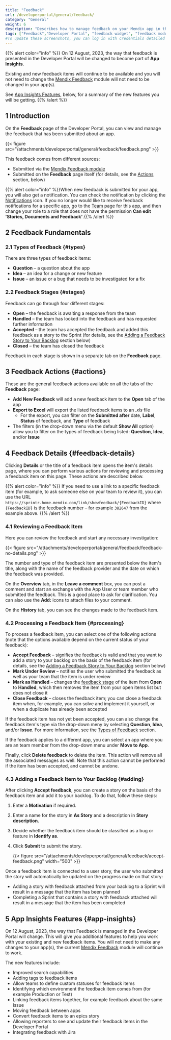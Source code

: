 ```yaml
---
title: "Feedback"
url: /developerportal/general/feedback/
category: "General"
weight: 6
description: "Describes how to manage feedback on your Mendix app in the Developer Portal."
tags: ["Feedback","Developer Portal", "feedback widget", "feedback module"]
#To update these screenshots, you can log in with credentials detailed in How to Update Screenshots Using Team Apps.
---
```


{{% alert color="info" %}}
On 12 August, 2023, the way that feedback is presented in the Developer Portal will be changed to become part of **App Insights**.

Existing and new feedback items will continue to be available and you will not need to change the [Mendix Feedback](/appstore/modules/mendix-feedback/) module will not need to be changed in your app(s).

See [App Insights Features](#app-insights), below, for a summary of the new features you will be getting.
{{% /alert %}}

## 1 Introduction

On the **Feedback** page of the Developer Portal, you can view and manage the feedback that has been submitted about an app.

{{< figure src="/attachments/developerportal/general/feedback/feedback.png" >}}

This feedback comes from different sources:

* Submitted via the [Mendix Feedback module](/appstore/modules/mendix-feedback/)
* Submitted on the **Feedback** page itself (for details, see the [Actions](#actions) section, below)

{{% alert color="info" %}}When new feedback is submitted for your app, you will also get a notification. You can check the notification by clicking the [Notifications](/developerportal/#notifications) icon. If you no longer would like to receive feedback notifications for a specific app, go to the [Team](/developerportal/general/team/) page for this app, and then change your role to a role that does not have the permission **Can edit 'Stories, Documents and Feedback'**.{{% /alert %}}

## 2 Feedback Fundamentals

### 2.1 Types of Feedback {#types}

There are three types of feedback items:

* **Question** – a question about the app
* **Idea** – an idea for a change or new feature
* **Issue** – an issue or a bug that needs to be investigated for a fix

### 2.2 Feedback Stages {#stages}

Feedback can go through four different stages:

* **Open** – the feedback is awaiting a response from the team
* **Handled** – the team has looked into the feedback and has requested further information
* **Accepted** – the team has accepted the feedback and added this feedback as a story to the Sprint (for details, see the [Adding a Feedback Story to Your Backlog](#adding) section below)
* **Closed** – the team has closed the feedback

Feedback in each stage is shown in a separate tab on the **Feedback** page.

## 3 Feedback Actions {#actions}

These are the general feedback actions available on all the tabs of the **Feedback** page:

* **Add New Feedback** will add a new feedback item to the **Open** tab of the app
* **Export to Excel** will export the listed feedback items to an *.xls* file
    * For the export, you can filter on the **Submitted after** date, **Label**, **Status** of feedback, and **Type** of feedback
* The filters (in the drop-down menu via the default **Show All** option) allow you to filter on the types of feedback being listed: **Question**, **Idea**, and/or **Issue**

## 4 Feedback Details {#feedback-details}

Clicking **Details** or the title of a feedback item opens the item's details page, where you can perform various actions for reviewing and processing a feedback item on this page. These actions are described below.

{{% alert color="info" %}}
If you need to use a link to a specific feedback item (for example, to ask someone else on your team to review it), you can use the URL `https://sprintr.home.mendix.com/link/showfeedback/{FeedbackID}` where `{FeedbackID}` is the feedback number – for example `382647` from the example above.
{{% /alert %}}

### 4.1 Reviewing a Feedback Item

Here you can review the feedback and start any necessary investigation:

{{< figure src="/attachments/developerportal/general/feedback/feedback-no-details.png" >}}

The number and type of the feedback item are presented below the item's title, along with the name of the feedback provider and the date on which the feedback was provided.

On the **Overview** tab, in the **Leave a comment** box, you can post a comment and start an exchange with the App User or team member who submitted the feedback. This is a good place to ask for clarification. You can also use the **Add:** icons to attach files to your comment.

On the **History** tab, you can see the changes made to the feedback item.

### 4.2 Processing a Feedback Item {#processing}

To process a feedback item, you can select one of the following actions (note that the options available depend on the current status of your feedback):

* **Accept Feedback** – signifies the feedback is valid and that you want to add a story to your backlog on the basis of the feedback item (for details, see the [Adding a Feedback Story to Your Backlog](#adding) section below)
* **Mark Under Review** – notifies the user who submitted the feedback as well as your team that the item is under review
* **Mark as Handled** – changes the [feedback stage](#stages) of the item from **Open** to **Handled**, which then removes the item from your open items list but does not close it
* **Close Feedback** – closes the feedback item; you can close a feedback item when, for example, you can solve and implement it yourself, or when a duplicate has already been accepted

If the feedback item has not yet been accepted, you can also change the feedback item's type via the drop-down meny by selecting **Question**, **Idea**, and/or **Issue**. For more information, see the [Types of Feedback](#types) section.

If the feedback applies to a different app, you can select an app where you are an team member from the drop-down menu under **Move to App**.

Finally, click **Delete feedback** to delete the item. This action will remove all the associated messages as well. Note that this action cannot be performed if the item has been accepted, and cannot be undone.

### 4.3 Adding a Feedback Item to Your Backlog {#adding}

After clicking **Accept feedback**, you can create a story on the basis of the feedback item and add it to your backlog. To do that, follow these steps:

1. Enter a **Motivation** if required.
2. Enter a name for the story in **As Story** and a description in **Story description**.
3. Decide whether the feedback item should be classified as a bug or feature in **Identify as**.
4. Click **Submit** to submit the story.

    {{< figure src="/attachments/developerportal/general/feedback/accept-feedback.png"   width="500"  >}}

Once a feedback item is connected to a user story, the user who submitted the story will automatically be updated on the progress made on that story:

* Adding a story with feedback attached from your backlog to a Sprint will result in a message that the item has been planned
* Completing a Sprint that contains a story with feedback attached will result in a message that the item has been completed

## 5 App Insights Features {#app-insights}

On 12 August, 2023, the way that Feedback is managed in the Developer Portal will change. This will give you additional features to help you work with your existing and new feedback items. You will not need to make any changes to your app(s), the current [Mendix Feedback](/appstore/modules/mendix-feedback/) module will continue to work.

The new features include: 

* Improved search capabilities
* Adding tags to feedback items
* Allow teams to define custom statuses for feedback items
* Identifying which environment the feedback item comes from (for example Production or Test)
* Linking feedback items together, for example feedback about the same issue
* Moving feedback between apps
* Convert feedback items to an epics story
* Allowing reporters to see and update their feedback items in the Developer Portal
* Integrating feedback with Jira

